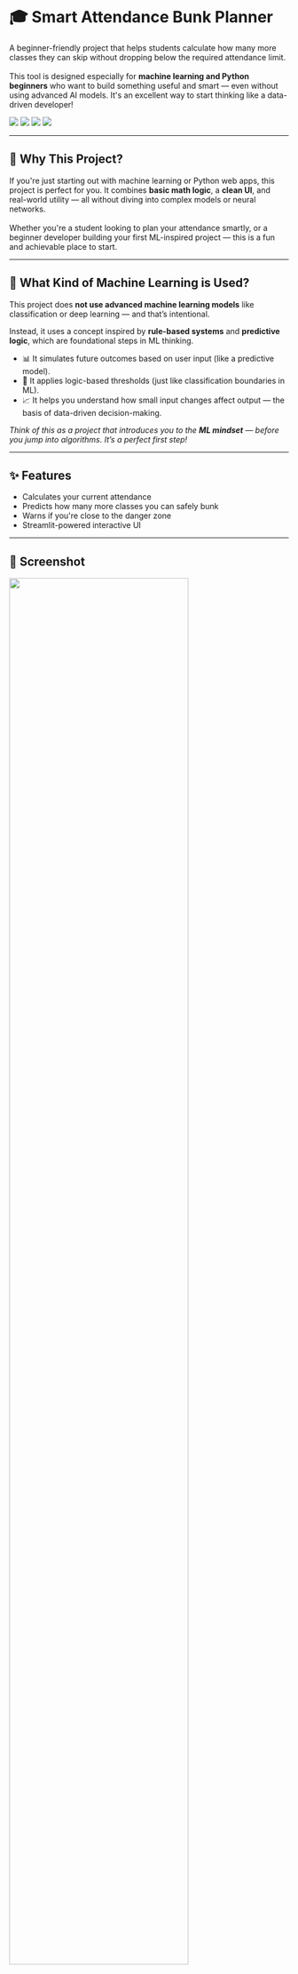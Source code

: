 <h1>🎓 Smart Attendance Bunk Planner</h1>

<p>
A beginner-friendly project that helps students calculate how many more classes they can skip without dropping below the required attendance limit. <br><br>
This tool is designed especially for <strong>machine learning and Python beginners</strong> who want to build something useful and smart — even without using advanced AI models. It's an excellent way to start thinking like a data-driven developer!
</p>

<p>
  <img src="https://img.shields.io/badge/Streamlit-App-blue?logo=streamlit" />
  <img src="https://img.shields.io/badge/Python-3.9+-yellow?logo=python" />
  <img src="https://img.shields.io/badge/Beginners-Welcome-success" />
  <img src="https://img.shields.io/badge/Learning-Purpose-orange" />
</p>

<hr/>

<h2>🚀 Why This Project?</h2>
<p>
If you're just starting out with machine learning or Python web apps, this project is perfect for you. It combines <b>basic math logic</b>, a <b>clean UI</b>, and real-world utility — all without diving into complex models or neural networks.<br><br>
Whether you're a student looking to plan your attendance smartly, or a beginner developer building your first ML-inspired project — this is a fun and achievable place to start.
</p>

<hr/>

<h2>🧠 What Kind of Machine Learning is Used?</h2>
<p>
This project does <strong>not use advanced machine learning models</strong> like classification or deep learning — and that’s intentional.
</p>

<p>
Instead, it uses a concept inspired by <strong>rule-based systems</strong> and <strong>predictive logic</strong>, which are foundational steps in ML thinking.
</p>

<ul>
  <li>📊 It simulates future outcomes based on user input (like a predictive model).</li>
  <li>🧮 It applies logic-based thresholds (just like classification boundaries in ML).</li>
  <li>📈 It helps you understand how small input changes affect output — the basis of data-driven decision-making.</li>
</ul>

<p><i>
Think of this as a project that introduces you to the <b>ML mindset</b> — before you jump into algorithms. It’s a perfect first step!
</i></p>

<hr/>

<h2>✨ Features</h2>
<ul>
  <li> Calculates your current attendance</li>
  <li> Predicts how many more classes you can safely bunk</li>
  <li> Warns if you're close to the danger zone</li>
  <li> Streamlit-powered interactive UI</li>
</ul>

<hr/>

<h2>📸 Screenshot</h2>
<p>
  <img src="https://via.placeholder.com/700x400.png?text=Smart+Attendance+Bunk+Planner+Demo" width="80%"/>
</p>

<hr/>

<h2>📁 Project Structure</h2>
<pre>
smart_attendance_bunk_planner/
├── app.py            # Streamlit UI
├── planner.py        # Core logic for attendance planning
└── README.md         # Project documentation
</pre>

<hr/>

<h2>🧪 Run Locally</h2>

<h4>🔧 Requirements</h4>
<pre><code>pip install streamlit matplotlib</code></pre>

<h4>▶️ Launch App</h4>
<pre><code>streamlit run app.py</code></pre>

<hr/>

<h2>💡 Future Add-ons</h2>
<ul>
  <li>📅 Add class calendar integration</li>
  <li>🔔 Add notifications for warning zones</li>
  <li>📲 Export attendance plan as PDF</li>
  <li>📊 Weekly attendance tracker (dashboard)</li>
</ul>

<hr/>

<h2>🙋‍♂️ Created By</h2>
<p>
<b>Yash Kakadiya</b> <br/>
Built with curiosity, caffeine, and code 💻☕<br/>
</p>

<hr/>

<h2>📜 License</h2>
<p>This project is licensed under the <a href="LICENSE">MIT License</a>.</p>
